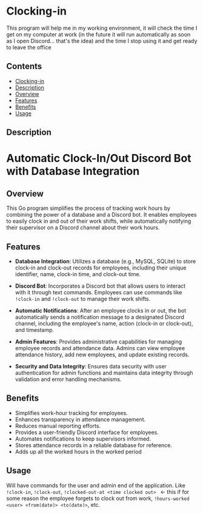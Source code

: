 # Clocking-in
 
This program will help me in my working environment, it will check the time I get on my computer at work (in the future it will run automatically as soon as I open Discord... that's the idea) and the time I stop using it and get ready to leave the office

## Contents

- [Clocking-in](#clocking-in)
- [Description](#description)
- [Overview](#Overview)
- [Features](#features)
- [Benefits](#benefits)
- [Usage](#Usage)

## Description

# Automatic Clock-In/Out Discord Bot with Database Integration

## Overview

This Go program simplifies the process of tracking work hours by combining the power of a database and a Discord bot. It enables employees to easily clock in and out of their work shifts, while automatically notifying their supervisor on a Discord channel about their work hours.

## Features

- **Database Integration**: Utilizes a database (e.g., MySQL, SQLite) to store clock-in and clock-out records for employees, including their unique identifier, name, clock-in time, and clock-out time.

- **Discord Bot**: Incorporates a Discord bot that allows users to interact with it through text commands. Employees can use commands like `!clock-in` and `!clock-out` to manage their work shifts.

- **Automatic Notifications**: After an employee clocks in or out, the bot automatically sends a notification message to a designated Discord channel, including the employee's name, action (clock-in or clock-out), and timestamp.

- **Admin Features**: Provides administrative capabilities for managing employee records and attendance data. Admins can view employee attendance history, add new employees, and update existing records.

- **Security and Data Integrity**: Ensures data security with user authentication for admin functions and maintains data integrity through validation and error handling mechanisms.

## Benefits

- Simplifies work-hour tracking for employees.
- Enhances transparency in attendance management.
- Reduces manual reporting efforts.
- Provides a user-friendly Discord interface for employees.
- Automates notifications to keep supervisors informed.
- Stores attendance records in a reliable database for reference.
- Adds up all the worked hours in the worked period

## Usage

Will have commands for the user and admin end of the application. Like `!clock-in`, `!clock-out`, `!clocked-out-at <time clocked out> ` <- this if for some reason the employee forgets to clock out from work, `!hours-worked <user> <from(date)> <to(date)>`, etc.
